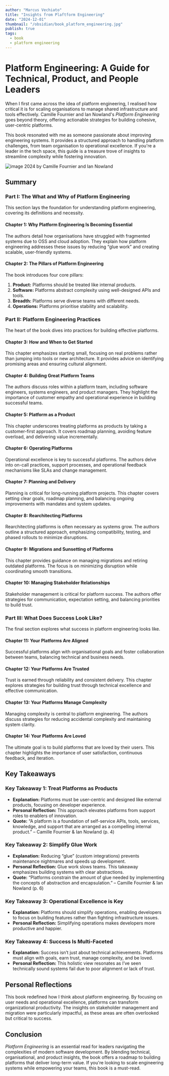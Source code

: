 ```yaml
---
author: "Marcus Vechiato"
title: "Insights from Plaftform Engineering"
date: "2024-12-01"
thumbnail: "/obsidian/book_platform_engineering.jpg"
publish: true
tags:
  - book
  - platform engineering
--- 
```


# **Platform Engineering: A Guide for Technical, Product, and People Leaders**

When I first came across the idea of platform engineering, I realised how critical it is for scaling organisations to manage shared infrastructure and tools effectively. Camille Fournier and Ian Nowland's _Platform Engineering_ goes beyond theory, offering actionable strategies for building cohesive, user-centric platforms.

This book resonated with me as someone passionate about improving engineering systems. It provides a structured approach to handling platform challenges, from team organisation to operational excellence. If you're a leader in the tech space, this guide is a treasure trove of insights to streamline complexity while fostering innovation.

![image](/obsidian/book_platform_engineering.jpg)
2024 by Camille Fournier and Ian Nowland

## **Summary**

### **Part I: The What and Why of Platform Engineering**

This section lays the foundation for understanding platform engineering, covering its definitions and necessity.

#### **Chapter 1: Why Platform Engineering Is Becoming Essential**

The authors detail how organisations have struggled with fragmented systems due to OSS and cloud adoption. They explain how platform engineering addresses these issues by reducing “glue work” and creating scalable, user-friendly systems.

#### **Chapter 2: The Pillars of Platform Engineering**

The book introduces four core pillars:

1. **Product:** Platforms should be treated like internal products.
2. **Software:** Platforms abstract complexity using well-designed APIs and tools.
3. **Breadth:** Platforms serve diverse teams with different needs.
4. **Operations:** Platforms prioritise stability and scalability.

### **Part II: Platform Engineering Practices**

The heart of the book dives into practices for building effective platforms.

#### **Chapter 3: How and When to Get Started**

This chapter emphasizes starting small, focusing on real problems rather than jumping into tools or new architecture. It provides advice on identifying promising areas and ensuring cultural alignment.

#### **Chapter 4: Building Great Platform Teams**

The authors discuss roles within a platform team, including software engineers, systems engineers, and product managers. They highlight the importance of customer empathy and operational experience in building successful teams.

#### **Chapter 5: Platform as a Product**

This chapter underscores treating platforms as products by taking a customer-first approach. It covers roadmap planning, avoiding feature overload, and delivering value incrementally.

#### **Chapter 6: Operating Platforms**

Operational excellence is key to successful platforms. The authors delve into on-call practices, support processes, and operational feedback mechanisms like SLAs and change management.

#### **Chapter 7: Planning and Delivery**

Planning is critical for long-running platform projects. This chapter covers setting clear goals, roadmap planning, and balancing ongoing improvements with mandates and system updates.

#### **Chapter 8: Rearchitecting Platforms**

Rearchitecting platforms is often necessary as systems grow. The authors outline a structured approach, emphasizing compatibility, testing, and phased rollouts to minimize disruptions.

#### **Chapter 9: Migrations and Sunsetting of Platforms**

This chapter provides guidance on managing migrations and retiring outdated platforms. The focus is on minimizing disruption while coordinating smooth transitions.

#### **Chapter 10: Managing Stakeholder Relationships**

Stakeholder management is critical for platform success. The authors offer strategies for communication, expectation setting, and balancing priorities to build trust.

### **Part III: What Does Success Look Like?**

The final section explores what success in platform engineering looks like.

#### **Chapter 11: Your Platforms Are Aligned**

Successful platforms align with organisational goals and foster collaboration between teams, balancing technical and business needs.

#### **Chapter 12: Your Platforms Are Trusted**

Trust is earned through reliability and consistent delivery. This chapter explores strategies for building trust through technical excellence and effective communication.

#### **Chapter 13: Your Platforms Manage Complexity**

Managing complexity is central to platform engineering. The authors discuss strategies for reducing accidental complexity and maintaining system clarity.

#### **Chapter 14: Your Platforms Are Loved**

The ultimate goal is to build platforms that are loved by their users. This chapter highlights the importance of user satisfaction, continuous feedback, and iteration.

## **Key Takeaways**

### **Key Takeaway 1: Treat Platforms as Products**

- **Explanation:** Platforms must be user-centric and designed like external products, focusing on developer experience.
- **Personal Reflection:** This approach elevates platforms from support roles to enablers of innovation.
- **Quote:** “A platform is a foundation of self-service APIs, tools, services, knowledge, and support that are arranged as a compelling internal product.” – Camille Fournier & Ian Nowland (p. 4)

### **Key Takeaway 2: Simplify Glue Work**

- **Explanation:** Reducing “glue” (custom integrations) prevents maintenance nightmares and speeds up development.
- **Personal Reflection:** Glue work slows teams. This takeaway emphasizes building systems with clear abstractions.
- **Quote:** “Platforms constrain the amount of glue needed by implementing the concepts of abstraction and encapsulation.” – Camille Fournier & Ian Nowland (p. 6)

### **Key Takeaway 3: Operational Excellence is Key**

- **Explanation:** Platforms should simplify operations, enabling developers to focus on building features rather than fighting infrastructure issues.
- **Personal Reflection:** Simplifying operations makes developers more productive and happier.

### **Key Takeaway 4: Success Is Multi-Faceted**

- **Explanation:** Success isn’t just about technical achievements. Platforms must align with goals, earn trust, manage complexity, and be loved.
- **Personal Reflection:** This holistic view resonates as I’ve seen technically sound systems fail due to poor alignment or lack of trust.

## **Personal Reflections**

This book redefined how I think about platform engineering. By focusing on user needs and operational excellence, platforms can transform organizational productivity. The insights on stakeholder management and migration were particularly impactful, as these areas are often overlooked but critical to success.

## **Conclusion**

_Platform Engineering_ is an essential read for leaders navigating the complexities of modern software development. By blending technical, organisational, and product insights, the book offers a roadmap to building platforms that deliver long-term value. If you're looking to scale engineering systems while empowering your teams, this book is a must-read.